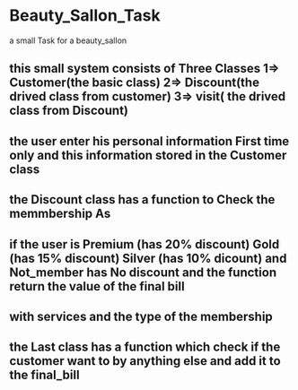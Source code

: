 # Beauty_Sallon_Task
a small Task for a beauty_sallon
## this small system consists of Three Classes    1=> Customer(the basic class)   2=> Discount(the drived class from customer)   3=> visit( the drived class from Discount)
## the user enter his personal information First time only and this information stored in the Customer class
## the Discount class has a function to Check the memmbership As 
## if the user is Premium (has 20% discount) Gold (has 15% discount) Silver (has 10% dicount) and Not_member has No discount and the function return the value of the final bill
## with services and the type of the membership 
## the Last class has a function which check if the customer want to by anything else and add it to the final_bill 
